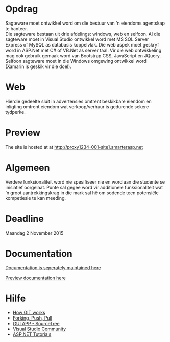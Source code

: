 # Opdrag
Sagteware moet ontwikkel word om die bestuur van ‘n eiendoms agentskap te hanteer.  
Die sagteware bestaan uit drie afdelings: windows, web en selfoon. 
Al die sagteware moet in Visual Studio ontwikkel word met MS SQL Server Express of MySQL as databasis koppelvlak. 
Die web aspek moet geskryf word in ASP.Net met C# of VB.Net as server taal. 
Vir die web ontwikkeling mag ook gebruik gemaak word van Bootstrap CSS, JavaScript en JQuery. 
Selfoon sagteware moet in die Windows omgewing ontwikkel word (Xamarin is geskik vir die doel).

# Web
Hierdie gedeelte sluit in advertensies omtrent beskikbare eiendom en inligting omtrent eiendom wat verkoop/verhuur is gedurende sekere tydperke.

# Preview
The site is hosted at at http://proxy1234-001-site1.smarterasp.net

# Algemeen
Verdere funksionaliteit word nie spesifiseer nie en word aan die studente se inisiatief oorgelaat. 
Punte sal gegee word vir additionele funksionaliteit wat ‘n groot aantrekkingskrag in die mark sal hê om sodende teen potensiële kompetiesie te kan meeding.

# Deadline
Maandag 2 November 2015 

# Documentation
[Documentation is seperately maintained here](https://gitlab.com/stefan-j/422-Web-Dev-Documentation)

[Preview documentation here](https://dl.dropboxusercontent.com/u/32551105/RealEstateDocumentation/index.html)

# Hilfe
* [How GIT works](https://git-scm.com/book/en/v2/Getting-Started-Git-Basics)
* [Forking, Push, Pull](http://scholarslab.org/research-and-development/forking-fetching-pushing-pulling/)
* [GUI APP - SourceTree](https://www.sourcetreeapp.com/)
* [Visual Studio Community](https://www.visualstudio.com/en-us/products/visual-studio-community-vs.aspx)
* [ASP.NET Tutorials](http://www.w3schools.com/aspnet/)
